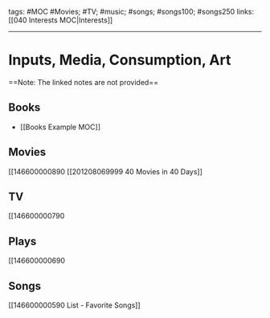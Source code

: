 tags: #MOC #Movies; #TV; #music; #songs; #songs100; #songs250
links: [[040 Interests MOC|Interests]]

---
# Inputs, Media, Consumption, Art

==Note: The linked notes are not provided==

## Books
- [[Books Example MOC]]

## Movies
[[146600000890
[[201208069999 40 Movies in 40 Days]]

## TV
[[146600000790

## Plays
[[146600000690

## Songs
[[146600000590 List - Favorite Songs]]